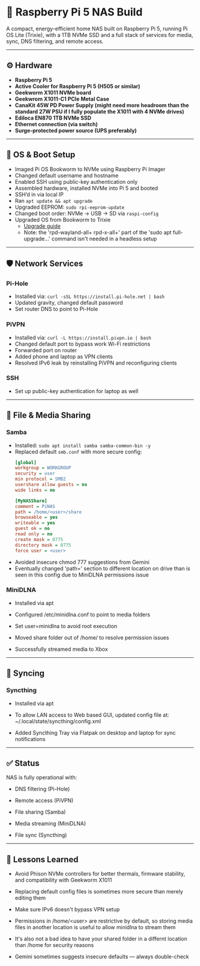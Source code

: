 # 🧰 Raspberry Pi 5 NAS Build

A compact, energy-efficient home NAS built on Raspberry Pi 5, running Pi OS Lite (Trixie), with a 1TB NVMe SSD and a full stack of services for media, sync, DNS filtering, and remote access.

---

## ⚙️ Hardware

- **Raspberry Pi 5**  
- **Active Cooler for Raspberry Pi 5 (H505 or similar)**
- **Geekworm X1011 NVMe board**  
- **Geekwrom X1011-C1 PCIe Metal Case**
- **CanaKit 45W PD Power Supply (might need more headroom than the standard 27W PSU if I fully populate the X1011 with 4 NVMe drives)**
- **Ediloca EN870 1TB NVMe SSD**  
- **Ethernet connection (via switch)**  
- **Surge-protected power source (UPS preferably)**

---

## 🧱 OS & Boot Setup

- Imaged Pi OS Bookworm to NVMe using Raspberry Pi Imager  
- Changed default username and hostname  
- Enabled SSH using public-key authentication only
- Assembled hardware, installed NVMe into Pi 5 and booted  
- SSH’d in via local IP  
- Ran `apt update && apt upgrade`  
- Upgraded EEPROM: `sudo rpi-eeprom-update`  
- Changed boot order: NVMe → USB → SD via `raspi-config`  
- Upgraded OS from Bookworm to Trixie
  - [Upgrade guide](https://forums.raspberrypi.com/viewtopic.php?t=389477)
  - Note: the 'rpd-wayland-all+ rpd-x-all+' part of the 'sudo apt full-upgrade...' command isn't needed in a headless setup

---

## 🛡️ Network Services

### Pi-Hole
- Installed via: `curl -sSL https://install.pi-hole.net | bash`  
- Updated gravity, changed default password  
- Set router DNS to point to Pi-Hole

### PiVPN
- Installed via: `curl -L https://install.pivpn.io | bash`  
- Changed default port to bypass work Wi-Fi restrictions  
- Forwarded port on router  
- Added phone and laptop as VPN clients  
- Resolved IPv6 leak by reinstalling PiVPN and reconfiguring clients

### SSH
- Set up public-key authentication for laptop as well

---

## 📁 File & Media Sharing

### Samba
- Installed: `sudo apt install samba samba-common-bin -y`  
- Replaced default `smb.conf` with more secure config:
  ```ini
  [global]
  workgroup = WORKGROUP
  security = user
  min protocol = SMB2
  usershare allow guests = no
  wide links = no

  [MyNASShare]
  comment = PiNAS
  path = /home/<user>/share
  browseable = yes
  writeable = yes
  guest ok = no
  read only = no
  create mask = 0775
  directory mask = 0775
  force user = <user>
- Avoided insecure chmod 777 suggestions from Gemini
- Eventually changed 'path=' section to different location on drive than is seen in this config due to MiniDLNA permissions issue


### MiniDLNA
- Installed via apt

- Configured /etc/minidlna.conf to point to media folders

- Set user=minidlna to avoid root execution

- Moved share folder out of /home/<user> to resolve permission issues

- Successfully streamed media to Xbox


---
## 🔄 Syncing

### Syncthing
- Installed via apt

- To allow LAN access to Web based GUI, updated config file at: ~/.local/state/syncthing/config.xml

- Added Syncthing Tray via Flatpak on desktop and laptop for sync notifications
---

## ✅ Status

NAS is fully operational with:

- DNS filtering (Pi-Hole)

- Remote access (PiVPN)

- File sharing (Samba)

- Media streaming (MiniDLNA)

- File sync (Syncthing)

---
## 🧠 Lessons Learned

- Avoid Phison NVMe controllers for better thermals, firmware stability, and compatibility with Geekworm X1011

- Replacing default config files is sometimes more secure than merely editing them

- Make sure IPv6 doesn't bypass VPN setup

- Permissions in /home/<user\> are restrictive by default, so storing media files in another location is useful to allow minidlna to stream them
- It's also not a bad idea to have your shared folder in a differnt location than /home for security reasons

- Gemini sometimes suggests insecure defaults — always double-check

